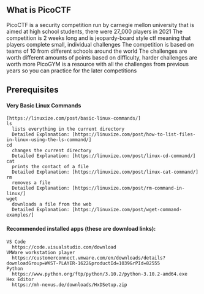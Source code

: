 ## What is PicoCTF
  PicoCTF is a security competition run by carnegie mellon university that is aimed at high school students, there were 27_000 players in 2021
  The competition is 2 weeks long and is jeopardy-board style ctf meaning that players complete small, individual challenges
  The competition is based on teams of 10 from different schools around the world
  The challenges are worth different amounts of points based on difficulty, harder challenges are worth more
  PicoGYM is a resource with all the challenges from previous years so you can practice for the later competitions

## Prerequisites
  
  #### Very Basic Linux Commands
    [https://linuxize.com/post/basic-linux-commands/]
    ls
      lists everything in the current directory
      Detailed Explanation: [https://linuxize.com/post/how-to-list-files-in-linux-using-the-ls-command/]
    cd
      changes the current directory
      Detailed Explanation: [https://linuxize.com/post/linux-cd-command/]
    cat
      prints the contact of a file
      Detailed Explanation: [https://linuxize.com/post/linux-cat-command/]
    rm
      removes a file
      Detailed Explanation: [https://linuxize.com/post/rm-command-in-linux/]
    wget
      downloads a file from the web
      Detailed Explanation: [https://linuxize.com/post/wget-command-examples/]
      
  #### Recommended installed apps (these are download links):
    VS Code
      https://code.visualstudio.com/download
    VMWare workstation player
      https://customerconnect.vmware.com/en/downloads/details?downloadGroup=WKST-PLAYER-1622&productId=1039&rPId=82555
    Python
      https://www.python.org/ftp/python/3.10.2/python-3.10.2-amd64.exe
    Hex Editor
      https://mh-nexus.de/downloads/HxDSetup.zip
    
